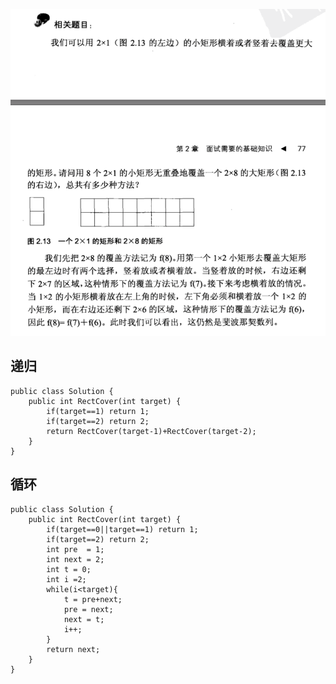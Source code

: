 ![递归延展题](./images/recursive.png)

## 递归

    public class Solution {  
        public int RectCover(int target) {  
            if(target==1) return 1;  
            if(target==2) return 2;  
            return RectCover(target-1)+RectCover(target-2);  
        }  
    }
      
      
## 循环

    public class Solution {  
        public int RectCover(int target) {  
            if(target==0||target==1) return 1;    
            if(target==2) return 2;    
            int pre  = 1;    
            int next = 2;    
            int t = 0;    
            int i =2;    
            while(i<target){    
                t = pre+next;    
                pre = next;    
                next = t;    
                i++;    
            }           
            return next;    
        }  
    }  